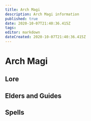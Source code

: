 ```yaml
---
title: Arch Magi
description: Arch Magi information
published: true
date: 2020-10-07T21:40:36.415Z
tags: 
editor: markdown
dateCreated: 2020-10-07T21:40:36.415Z
---
```


# Arch Magi
  ## Lore
  ## Elders and Guides
  ## Spells
  